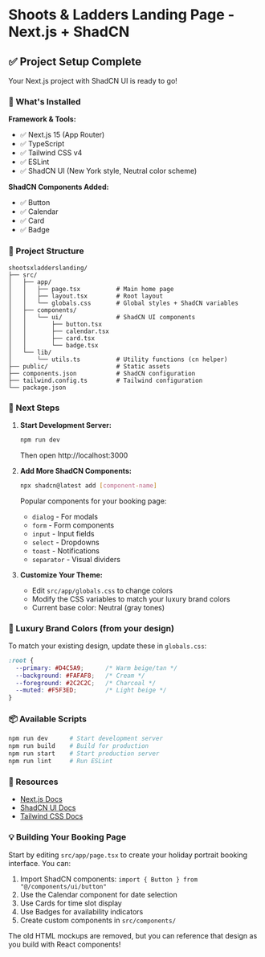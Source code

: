 # Shoots & Ladders Landing Page - Next.js + ShadCN

## ✅ Project Setup Complete

Your Next.js project with ShadCN UI is ready to go!

### 🚀 What's Installed

**Framework & Tools:**
- ✅ Next.js 15 (App Router)
- ✅ TypeScript
- ✅ Tailwind CSS v4
- ✅ ESLint
- ✅ ShadCN UI (New York style, Neutral color scheme)

**ShadCN Components Added:**
- ✅ Button
- ✅ Calendar
- ✅ Card
- ✅ Badge

### 📁 Project Structure

```
shootsxladderslanding/
├── src/
│   ├── app/
│   │   ├── page.tsx          # Main home page
│   │   ├── layout.tsx        # Root layout
│   │   └── globals.css       # Global styles + ShadCN variables
│   ├── components/
│   │   └── ui/               # ShadCN UI components
│   │       ├── button.tsx
│   │       ├── calendar.tsx
│   │       ├── card.tsx
│   │       └── badge.tsx
│   └── lib/
│       └── utils.ts          # Utility functions (cn helper)
├── public/                   # Static assets
├── components.json           # ShadCN configuration
├── tailwind.config.ts        # Tailwind configuration
└── package.json
```

### 🎨 Next Steps

1. **Start Development Server:**
   ```bash
   npm run dev
   ```
   Then open http://localhost:3000

2. **Add More ShadCN Components:**
   ```bash
   npx shadcn@latest add [component-name]
   ```
   
   Popular components for your booking page:
   - `dialog` - For modals
   - `form` - Form components
   - `input` - Input fields
   - `select` - Dropdowns
   - `toast` - Notifications
   - `separator` - Visual dividers

3. **Customize Your Theme:**
   - Edit `src/app/globals.css` to change colors
   - Modify the CSS variables to match your luxury brand colors
   - Current base color: Neutral (gray tones)

### 🎨 Luxury Brand Colors (from your design)

To match your existing design, update these in `globals.css`:

```css
:root {
  --primary: #D4C5A9;      /* Warm beige/tan */
  --background: #FAFAF8;   /* Cream */
  --foreground: #2C2C2C;   /* Charcoal */
  --muted: #F5F3ED;        /* Light beige */
}
```

### 📦 Available Scripts

```bash
npm run dev      # Start development server
npm run build    # Build for production
npm run start    # Start production server
npm run lint     # Run ESLint
```

### 🔗 Resources

- [Next.js Docs](https://nextjs.org/docs)
- [ShadCN UI Docs](https://ui.shadcn.com)
- [Tailwind CSS Docs](https://tailwindcss.com/docs)

### 💡 Building Your Booking Page

Start by editing `src/app/page.tsx` to create your holiday portrait booking interface. You can:

1. Import ShadCN components: `import { Button } from "@/components/ui/button"`
2. Use the Calendar component for date selection
3. Use Cards for time slot display
4. Use Badges for availability indicators
5. Create custom components in `src/components/`

The old HTML mockups are removed, but you can reference that design as you build with React components!
